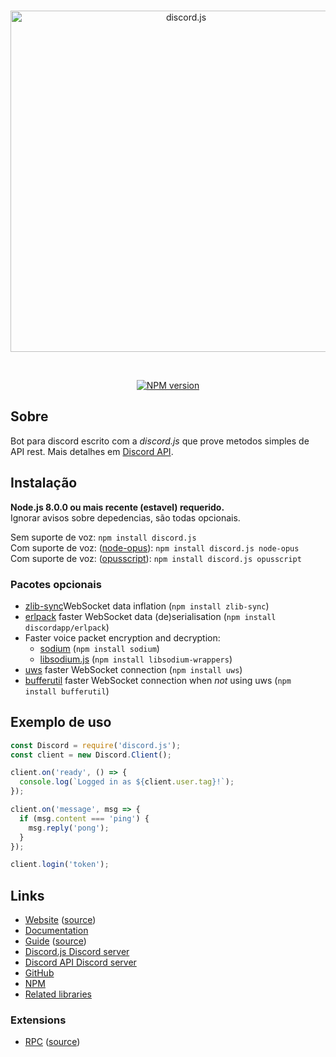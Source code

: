 <div align="center">
  <br />
  <p>
    <a href="https://discord.js.org"><img src="http://forum.narutorpgonline.com/public/style_images/23_raposinha.png" width="546" alt="discord.js" /></a>
  </p>
  <br />
  <p>
    <a href="https://www.npmjs.com/package/discord.js"><img src="https://img.shields.io/npm/v/discord.js.svg?maxAge=3600" alt="NPM version" /></a>
  </p>

</div>

## Sobre
Bot para discord escrito com a _discord.js_  que prove metodos simples de API rest. Mais detalhes em [Discord API](https://discordapp.com/developers/docs/intro).

## Instalação
**Node.js 8.0.0 ou mais recente (estavel) requerido.**  
Ignorar avisos sobre depedencias, são todas opcionais.

Sem suporte de voz: `npm install discord.js`  
Com suporte de voz: ([node-opus](https://www.npmjs.com/package/node-opus)): `npm install discord.js node-opus`  
Com suporte de voz: ([opusscript](https://www.npmjs.com/package/opusscript)): `npm install discord.js opusscript`


### Pacotes opcionais
- [zlib-sync](https://www.npmjs.com/package/zlib-sync)WebSocket data inflation (`npm install zlib-sync`)
- [erlpack](https://github.com/discordapp/erlpack) faster WebSocket data (de)serialisation (`npm install discordapp/erlpack`)
- Faster voice packet encryption and decryption:
    - [sodium](https://www.npmjs.com/package/sodium) (`npm install sodium`)
    - [libsodium.js](https://www.npmjs.com/package/libsodium-wrappers) (`npm install libsodium-wrappers`)
- [uws](https://www.npmjs.com/package/uws)  faster WebSocket connection (`npm install uws`)
- [bufferutil](https://www.npmjs.com/package/bufferutil)  faster WebSocket connection when *not* using uws (`npm install bufferutil`)

## Exemplo de uso
```js
const Discord = require('discord.js');
const client = new Discord.Client();

client.on('ready', () => {
  console.log(`Logged in as ${client.user.tag}!`);
});

client.on('message', msg => {
  if (msg.content === 'ping') {
    msg.reply('pong');
  }
});

client.login('token');
```

## Links
* [Website](https://discord.js.org/) ([source](https://github.com/discordjs/website))
* [Documentation](https://discord.js.org/#/docs)
* [Guide](https://discordjs.guide/) ([source](https://github.com/discordjs/guide))
* [Discord.js Discord server](https://discord.gg/bRCvFy9)
* [Discord API Discord server](https://discord.gg/discord-api)
* [GitHub](https://github.com/discordjs/discord.js)
* [NPM](https://www.npmjs.com/package/discord.js)
* [Related libraries](https://discordapi.com/unofficial/libs.html)

### Extensions
* [RPC](https://www.npmjs.com/package/discord-rpc) ([source](https://github.com/discordjs/RPC))

